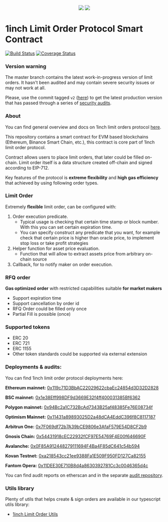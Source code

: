 <div align="center">
    <img src="https://github.com/1inch/limit-order-protocol/blob/master/.github/1inch_github_w.svg#gh-light-mode-only">
    <img src="https://github.com/1inch/limit-order-protocol/blob/master/.github/1inch_github_b.svg#gh-dark-mode-only">
</div>

# 1inch Limit Order Protocol Smart Contract

[![Build Status](https://github.com/1inch/limit-order-protocol/workflows/CI/badge.svg)](https://github.com/1inch/limit-order-protocol/actions)
[![Coverage Status](https://coveralls.io/repos/github/1inch/limit-order-protocol/badge.svg?branch=master)](https://coveralls.io/github/1inch/limit-order-protocol?branch=master)

### Version warning
The master branch contains the latest work-in-progress version of limit orders. It hasn't been audited and may contain severe security issues or may not work at all.

Please, use the commit tagged `v2` ([here](https://github.com/1inch/limit-order-protocol/releases/tag/v2)) to get the latest production version that has passed through a series of [security audits](https://github.com/1inch/1inch-audits/tree/master/Limit%20Order%20Protocol%20V2).

### About

You can find general overview and docs on 1inch limit orders protocol [here](https://docs.1inch.io/docs/limit-order-protocol/introduction/).

This repository contains a smart contract for EVM based blockchains (Ethereum, Binance Smart Chain, etc.), this contract is core part of 1inch limit order protocol.

Contract allows users to place limit orders, that later could be filled on-chain. Limit order itself is a data structure created off-chain and signed according to EIP-712.

Key features of the protocol is **extreme flexibility** and **high gas efficiency** that achieved by using following order types.

### Limit Order
Extremely **flexible** limit order, can be configured with:
1) Order execution predicate.
    - Typical usage is checking that certain time stamp or block number. With this you can set certain expiration time.
    - You can specify construct any predicate that you want, for example check that certain price is higher than oracle price, to implement stop loss or take profit strategies 
2) Helper function for asset price evaluation.
    - Function that will allow to extract assets price from arbitrary on-chain source
3) Callback, for to notify maker on order execution.

### RFQ order

**Gas optimized order** with restricted capabilities suitable **for market makers**

- Support expiration time
- Support cancellation by order id
- RFQ Order could be filled only once
- Partial Fill is possible (once)

### Supported tokens
- ERC 20
- ERC 721
- ERC 1155
- Other token standards could be supported via external extension

### Deployments & audits:
You can find 1inch limit order protocol deployments here: 

**Ethereum mainnet:** [0x119c71D3BbAC22029622cbaEc24854d3D32D2828](https://etherscan.io/address/0x119c71D3BbAC22029622cbaEc24854d3D32D2828)

**BSC mainnet:** [0x1e38Eff998DF9d3669E32f4ff400031385Bf6362](https://bscscan.com/address/0x1e38Eff998DF9d3669E32f4ff400031385Bf6362#code)

**Polygon mainnet:** [0x94Bc2a1C732BcAd7343B25af48385Fe76E08734f](https://polygonscan.com/address/0x94Bc2a1C732BcAd7343B25af48385Fe76E08734f#code)

**Optimism Mainnet:** [0x11431a89893025D2a48dCA4EddC396f8C8117187](https://optimistic.etherscan.io/address/0x11431a89893025D2a48dCA4EddC396f8C8117187)

**Arbitrun One:** [0x7F069df72b7A39bCE9806e3AfaF579E54D8CF2b9](https://arbiscan.io/address/0x7F069df72b7A39bCE9806e3AfaF579E54D8CF2b9)

**Gnosis Chain:** [0x54431918cEC22932fCF97E54769F4E00f646690F](https://blockscout.com/xdai/mainnet/address/0x54431918cEC22932fCF97E54769F4E00f646690F/transactions)

**Avalanche:** [0x0F85A912448279111694F4Ba4F85dC641c54b594](https://snowtrace.io/address/0x0F85A912448279111694F4Ba4F85dC641c54b594#code)

**Kovan Testnet:** [0xa218543cc21ee9388Fa1E509F950FD127Ca82155](https://kovan.etherscan.io/address/0xa218543cc21ee9388Fa1E509F950FD127Ca82155)

**Fantom Opera:** [0x11DEE30E710B8d4a8630392781Cc3c0046365d4c](https://ftmscan.com/address/0x11DEE30E710B8d4a8630392781Cc3c0046365d4c)


You can find audit reports on etherscan and in the separate [audit repository](https://github.com/1inch/1inch-audits/tree/master/Limit%20Order%20Protocol). 


### Utils library
Plenty of utils that helps create & sign orders are available in our typescript utils library:  
- [1inch Limit Order Utils](https://github.com/1inch/limit-order-protocol-utils) 
